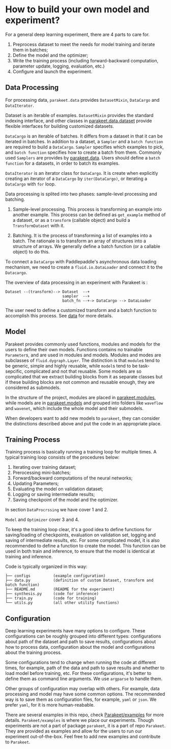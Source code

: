 # How to build your own model and experiment?

For a general deep learning experiment, there are 4 parts to care for.

1. Preprocess dataset to meet the needs for model training and iterate them in batches;
2. Define the model and the optimizer;
3. Write the training process (including forward-backward computation, parameter update, logging, evaluation, etc.)
4. Configure and launch the experiment.

## Data Processing

For processing data, `parakeet.data` provides `DatasetMixin`, `DataCargo` and `DataIterator`.

Dataset is an iterable of examples. `DatasetMixin` provides the standard indexing interface, and other classes in [parakeet.data.dataset](../parakeet/data/dataset.py) provide flexible interfaces for building customized datasets.

`DataCargo` is an iterable of batches. It differs from a dataset in that it can be iterated in batches. In addition to a dataset, a `Sampler` and a `batch function` are required to build a `DataCargo`. `Sampler` specifies which examples to pick, and `batch function` specifies how to create a batch from them. Commonly used `Samplers` are provides by [parakeet.data](../parakeet/data/). Users should define a `batch function` for a datasets, in order to batch its examples.

 `DataIterator` is an iterator class for `DataCargo`. It is create when explicitly creating an iterator of a `DataCargo` by `iter(DataCargo)`, or iterating a `DataCargo` with `for` loop.

Data processing is splited into two phases: sample-level processing and batching.

1. Sample-level processing. This process is transforming an example into another example. This process can be defined as `get_example` method of a dataset, or as a `transform` (callable object) and build a `TransformDataset` with it.

2. Batching. It is the process of transforming a list of examples into a batch. The rationale is to transform an array of structures into a structure of arrays. We generally define a batch function (or a callable object) to do this.

To connect a `DataCargo` with Paddlepaddle's asynchronous data loading mechanism, we need to create a `fluid.io.DataLoader` and connect it to the `Datacargo`.

The overview of data processing in an experiment with Parakeet is :

```text
Dataset --(transform)--> Dataset  --+
                         sampler  --+
                         batch_fn --+-> DataCargo --> DataLoader
```

The user need to define a customized transform and a batch function to accomplish this process. See [data](./data.md) for more details.

## Model

Parakeet provides commonly used functions, modules and models for the users to define their own models. Functions contains no trainable `Parameter`s, and are used in modules and models. Modules and modes are subclasses of `fluid.dygraph.Layer`. The distinction is that `module`s tend to be generic, simple and highly reusable, while `model`s tend to be task-sepcific, complicated and not that reusable. Some models are so complicated that we extract building blocks from it as separate classes but if these building blocks are not common and reusable enough, they are considered as submodels.

In the structure of the project, modules are placed in [parakeet.modules](../parakeet/modules/), while models are in [parakeet.models](../parakeet/models) and grouped into folders like `waveflow` and `wavenet`, which include the whole model and their submodels.

When developers want to add new models to `parakeet`, they can consider the distinctions described above and put the code in an appropriate place.



## Training Process

Training process is basically running a training loop for multiple times. A typical training loop consists of the procedures below:

1. Iterating over training dataset;
2. Prerocessing mini-batches;
3. Forward/backward computations of the neural networks;
4. Updating Parameters;
5. Evaluating the model on validation dataset;
6. Logging or saving intermediate results;
7. Saving checkpoint of the model and the optimizer.

In section `DataProcrssing` we have cover 1 and 2.

`Model` and `Optimizer` cover 3 and 4.

To keep the training loop clear, it's a good idea to define functions for saving/loading of checkpoints, evaluation on validation set, logging and saving of intermediate results, etc. For some complicated model, it is also recommended to define a function to create the model. This function can be used in both train and inference, to ensure that the model is identical at training and inference.

Code is typically organized in this way:

```text
├── configs          (example configuration)
├── data.py          (definition of custom Dataset, transform and batch function)
├── README.md        (README for the experiment)
├── synthesis.py     (code for inference)
├── train.py         (code for training)
└── utils.py         (all other utility functions)
```

## Configuration

Deep learning experiments have many options to configure. These configurations can be roughly grouped into different types: configurations about path of the dataset and path to save results, configurations about how to process data, configuration about the model and configurations about the training process.

Some configurations tend to change when running the code at different times, for example, path of the data and path to save results and whether to load model before training, etc. For these configurations, it's better to define them as command line arguments. We use `argparse` to handle them.

Other groups of configuration may overlap with others. For example, data processing and model may have some common options. The recommended way is to save them as configuration files, for example, `yaml` or `json`. We prefer `yaml`, for it is more human-reabable.



There are several examples in this repo, check [Parakeet/examples](../examples) for more details. `Parakeet/examples` is where we place our experiments. Though experiments are not a part of package `parakeet`, it is a part of repo `Parakeet`. They are provided as examples and allow for the users to run our experiment out-of-the-box. Feel free to add new examples and contribute to `Parakeet`.
